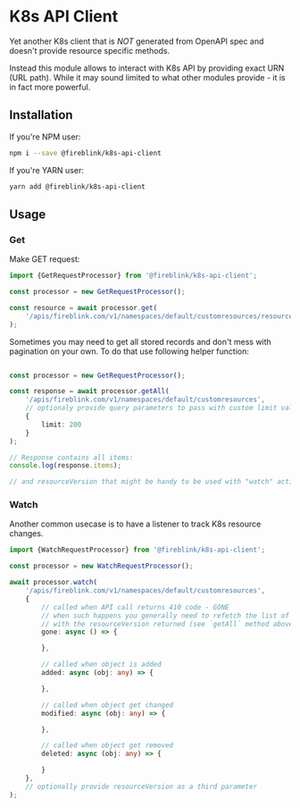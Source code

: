 # K8s API Client

Yet another K8s client that is *NOT* generated from OpenAPI spec and doesn't provide resource specific methods.

Instead this module allows to interact with K8s API by providing exact URN (URL path).
While it may sound limited to what other modules provide - it is in fact more powerful.

## Installation

If you're NPM user:

```bash
npm i --save @fireblink/k8s-api-client
```

If you're YARN user:

```bash
yarn add @fireblink/k8s-api-client
```

## Usage

### Get

Make GET request:

```javascript
import {GetRequestProcessor} from '@fireblink/k8s-api-client';

const processor = new GetRequestProcessor();

const resource = await processor.get(
    '/apis/fireblink.com/v1/namespaces/default/customresources/resource-name'
);
```

Sometimes you may need to get all stored records and don't mess with pagination on your own. To do that use following helper function:

```typescript

const processor = new GetRequestProcessor();

const response = await processor.getAll(
    '/apis/fireblink.com/v1/namespaces/default/customresources',
    // optionaly provide query parameters to pass with custom limit value, default one is 100
    {
        limit: 200 
    }
);

// Response contains all items:
console.log(response.items);

// and resourceVersion that might be handy to be used with "watch" action (see below)
```

### Watch

Another common usecase is to have a listener to track K8s resource changes.

```typescript
import {WatchRequestProcessor} from '@fireblink/k8s-api-client';

const processor = new WatchRequestProcessor();

await processor.watch(
    '/apis/fireblink.com/v1/namespaces/default/customresources',
    {
        // called when API call returns 410 code - GONE
        // when such happens you generally need to refetch the list of records and start again 
        // with the resourceVersion returned (see `getAll` method above)
        gone: async () => {

        },

        // called when object is added
        added: async (obj: any) => {

        },

        // called when object get changed
        modified: async (obj: any) => {

        },

        // called when object get removed
        deleted: async (obj: any) => {

        }
    },
    // optionally provide resourceVersion as a third parameter
);
```